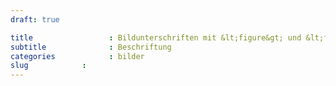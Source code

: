 ```yaml
---
draft: true

title                 : Bildunterschriften mit &lt;figure&gt; und &lt;figcaption&gt;
subtitle              : Beschriftung
categories            : bilder
slug            : 
---
```


<!-- readmore -->
